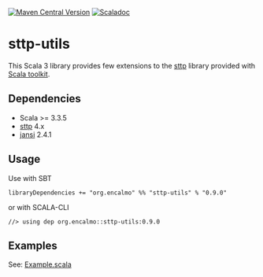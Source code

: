 <a href="https://central.sonatype.com/artifact/org.encalmo/sttp-utils_3" target="_blank">![Maven Central Version](https://img.shields.io/maven-central/v/org.encalmo/sttp-utils_3?style=for-the-badge)</a> <a href="https://encalmo.github.io/sttp-utils/scaladoc/org/encalmo/utils.html" target="_blank"><img alt="Scaladoc" src="https://img.shields.io/badge/docs-scaladoc-red?style=for-the-badge"></a>

# sttp-utils

This Scala 3 library provides few extensions to the [sttp](https://github.com/softwaremill/sttp) library provided with [Scala toolkit](https://docs.scala-lang.org/toolkit/introduction.html).

## Dependencies

- Scala >= 3.3.5
- [sttp](https://github.com/softwaremill/sttp) 4.x
- [jansi](https://github.com/fusesource/jansi) 2.4.1

## Usage

Use with SBT

    libraryDependencies += "org.encalmo" %% "sttp-utils" % "0.9.0"

or with SCALA-CLI

    //> using dep org.encalmo::sttp-utils:0.9.0

## Examples

See: [Example.scala](Example.scala)